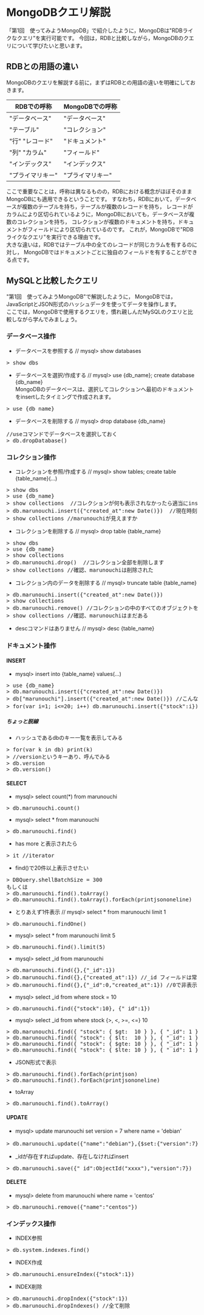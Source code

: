 MongoDBクエリ解説
=====

「第1回　使ってみようMongoDB」で紹介したように，MongoDBは"RDBライクなクエリ"を実行可能です。
今回は，RDBと比較しながら，MongoDBのクエリについて学びたいと思います。

## RDBとの用語の違い

MongoDBのクエリを解説する前に，まずはRDBとの用語の違いを明確にしておきます。

RDBでの呼称               |  MongoDBでの呼称
--------------------------|---------
"データベース"            | "データベース"
"テーブル"                | "コレクション"
"行" "レコード"           | "ドキュメント"
"列" "カラム"             | "フィールド"
"インデックス"            | "インデックス"
"プライマリキー"          |  "プライマリキー"

ここで重要なことは，呼称は異なるものの，RDBにおける概念がほぼそのままMongoDBにも適用できるということです。
すなわち，RDBにおいて，データベースが複数のテーブルを持ち，テーブルが複数のレコードを持ち，
レコードがカラムにより区切られているように，MongoDBにおいても，データベースが複数のコレクションを持ち，
コレクションが複数のドキュメントを持ち，ドキュメントがフィールドにより区切られているのです。
これが，MongoDBで"RDBライクなクエリ"を実行できる理由です。  
大きな違いは，RDBではテーブル中の全てのレコードが同じカラムを有するのに対し，
MongoDBではドキュメントごとに独自のフィールドを有することができる点です。


## MySQLと比較したクエリ

"第1回　使ってみようMongoDB"で解説したように，
MongoDBでは，JavaScriptとJSON形式のハッシュデータを使ってデータを操作します。  
ここでは，MongoDBで使用するクエリを，慣れ親しんだMySQLのクエリと比較しながら学んでみましょう。  

### データベース操作
* データベースを参照する // mysql> show databases
<pre>
> show dbs
</pre>

* データベースを選択/作成する // mysql> use {db_name}; create database {db_name}  
MongoDBのデータベースは、選択してコレクションへ最初のドキュメントをinsertしたタイミングで作成されます。
<pre>
> use {db_name}
</pre>

* データベースを削除する // mysql> drop database {db_name}
<pre>
//useコマンドでデータベースを選択しておく    
> db.dropDatabase()
</pre>

### コレクション操作
* コレクションを参照/作成する // mysql> show tables; create table {table_name}(...)
<pre>
> show dbs  
> use {db_name}  
> show collections  //コレクションが何も表示されなかったら適当にinsertする  
> db.marunouchi.insert({"created_at":new Date()})  //現在時刻をinsert  
> show collections //marunouchiが見えますか
</pre>

* コレクションを削除する // mysql> drop table {table_name}
<pre>
> show dbs  
> use {db_name}  
> show collections  
> db.marunouchi.drop()  //コレクション全部を削除します  
> show collections //確認、marunouchiは削除された  
</pre>

* コレクション内のデータを削除する // mysql> truncate table {table_name}
<pre>
> db.marunouchi.insert({"created_at":new Date()})  
> show collections  
> db.marunouchi.remove() //コレクションの中のすべてのオブジェクトを削除します  
> show collections //確認、marunouchiはまだある  
</pre>

* descコマンドはありません // mysql> desc {table_name}

### ドキュメント操作
#### INSERT
* mysql> insert into {table_name} values(...)
<pre>
> use {db_name}
> db.marunouchi.insert({"created_at":new Date()})
> db["marunouchi"].insert({"created_at":new Date()}) //こんな書き方もできます 
> for(var i=1; i<=20; i++) db.marunouchi.insert({"stock":i}) //for文も使えます
</pre>


##### ちょっと脱線 
* ハッシュであるdbのキー一覧を表示してみる
<pre>
> for(var k in db) print(k)
> //versionというキーあり、呼んでみる
> db.version
> db.version()
</pre>


#### SELECT
* mysql> select count(*) from marunouchi
<pre>
> db.marunouchi.count()
</pre>

* mysql> select * from marunouchi
<pre>
> db.marunouchi.find()
</pre>

* has more と表示されたら
<pre>
> it //iterator
</pre>

* find()で20件以上表示させたい
<pre>
> DBQuery.shellBatchSize = 300  
もしくは  
> db.marunouchi.find().toArray()  
> db.marunouchi.find().toArray().forEach(printjsononeline)  
</pre>


* とりあえず1件表示 // mysql> select * from marunouchi limit 1
<pre>
> db.marunouchi.findOne()
</pre>

* mysql> select * from marunouchi limit 5
<pre>
> db.marunouchi.find().limit(5)
</pre>

* mysql> select _id from marunouchi
<pre>
> db.marunouchi.find({},{"_id":1})  
> db.marunouchi.find({},{"created_at":1}) //_id フィールドは常に表示される  
> db.marunouchi.find({},{"_id":0,"created_at":1}) //0で非表示に  
</pre>

* mysql> select _id from where stock = 10
<pre>
> db.marunouchi.find({"stock":10}, {"_id":1})  
</pre>

* mysql> select _id from where stock {>, <, >=, <=} 10
<pre>
> db.marunouchi.find({ "stock": { $gt:  10 } }, { "_id": 1 })
> db.marunouchi.find({ "stock": { $lt:  10 } }, { "_id": 1 })
> db.marunouchi.find({ "stock": { $gte: 10 } }, { "_id": 1 })
> db.marunouchi.find({ "stock": { $lte: 10 } }, { "_id": 1 })
</pre>

* JSON形式で表示
<pre>
> db.marunouchi.find().forEach(printjson)  
> db.marunouchi.find().forEach(printjsononeline)  
</pre>

* toArray
<pre>
> db.marunouchi.find().toArray()
</pre>

#### UPDATE
* mysql> update marunouchi set version = 7 where name = 'debian'
<pre>
> db.marunouchi.update({"name":"debian"},{$set:{"version":7}}) //$setがないと他のフィールドが消えてしまうので注意
</pre>

* _idが存在すればupdate、存在しなければinsert
<pre>
> db.marunouchi.save({"_id":ObjectId("xxxx"),"version":7})
</pre>

#### DELETE
* mysql> delete from marunouchi where name = 'centos'
<pre>
> db.marunouchi.remove({"name":"centos"})
</pre>

### インデックス操作
* INDEX参照
<pre>
> db.system.indexes.find()
</pre>

* INDEX作成
<pre>
> db.marunouchi.ensureIndex({"stock":1})
</pre>

* INDEX削除
<pre>
> db.marunouchi.dropIndex({"stock":1})  
> db.marunouchi.dropIndexes() //全て削除  
</pre>





